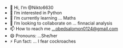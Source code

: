 - 👋 Hi, I’m @Nikto6630
- 👀 I’m interested in Python
- 🌱 I’m currently learning ... Maths
- 💞️ I’m looking to collaborate on ... finnacial analysis
- 📫 How to reach me ...obedsalomon0124@gmail.com
- 😄 Pronouns: ...She/her
- ⚡ Fun fact: ... I fear cockroaches

<!---
Nikto6630/Nikto6630 is a ✨ special ✨ repository because its `README.md` (this file) appears on your GitHub profile.
You can click the Preview link to take a look at your changes.
--->

